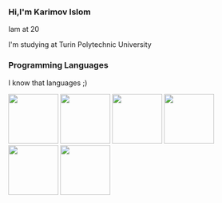 ### Hi,I'm Karimov Islom
<p> Iam at 20</P>  
<p>I'm studying at Turin Polytechnic University</p>

### Programming Languages
<div>
<p>I know that languages ;)</p>
<img padding-right="30px" src="https://www.w3.org/html/logo/downloads/HTML5_1Color_Black.png" width="100px">
<img padding-right="30px" src="https://png.pngitem.com/pimgs/s/398-3982124_html-php-css-logo-png-transparent-png.png" width="100px">
<img padding-right="30px" src="https://img.icons8.com/ios-filled/500/javascript-logo.png" width="100px">
<img padding-right="30px" src="https://images.ctfassets.net/ooa29xqb8tix/RrX9HCiZ8qPoIpJSlHphR/f9778b44e2b768d31fafb4ac70956682/vue-logo.png?w=400&q=50" width="100px">
<img padding-right="50px" src="https://iconape.com/wp-content/png_logo_vector/node-js-2.png" width="100px">
<img padding-right="30px"src="https://encrypted-tbn0.gstatic.com/images?q=tbn:ANd9GcS6-iekPIaWCfLBv3hR6XqPRzr8YPBpyU4KUg&usqp=CAU"width="100px">
</div>
